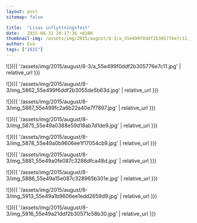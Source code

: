 ```yaml
---
layout: post
sitemap: false

title:  "Lisas inflyttningsfest"
date:   2015-08-31 20:17:36 +0100
thumbnail-img: /assets/img/2015/august/8-3/a_55e499f0ddf2b305776e7c11.jpg
author: Eva
tags: ["2015"]
---
```




![]({{ '/assets/img/2015/august/8-3/a_55e499f0ddf2b305776e7c11.jpg'  | relative_url }})

![]({{ '/assets/img/2015/august/8-3/img_5862_55e499f6ddf2b3055de5b63d.jpg'  | relative_url }})

![]({{ '/assets/img/2015/august/8-3/img_5867_55e499fc2a6b22a40e7f7897.jpg'  | relative_url }})

![]({{ '/assets/img/2015/august/8-3/img_5875_55e49a0388e59d18ab7d1de9.jpg'  | relative_url }})

![]({{ '/assets/img/2015/august/8-3/img_5878_55e49a0b9606ee1f17054cb9.jpg'  | relative_url }})

![]({{ '/assets/img/2015/august/8-3/img_5881_55e49a0fe087c3286dfca48d.jpg'  | relative_url }})

![]({{ '/assets/img/2015/august/8-3/img_5886_55e49a15e087c328965b301e.jpg'  | relative_url }})

![]({{ '/assets/img/2015/august/8-3/img_5913_55e49a1b9606ee1edd2659d9.jpg'  | relative_url }})

![]({{ '/assets/img/2015/august/8-3/img_5916_55e49a21ddf2b30571c58b30.jpg'  | relative_url }})

